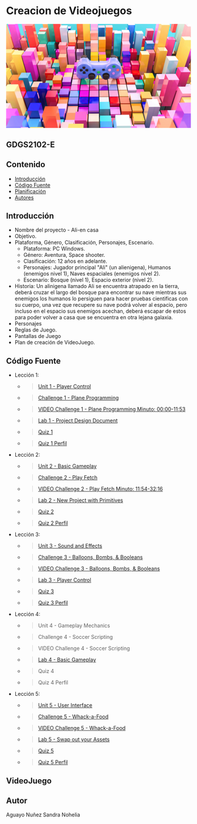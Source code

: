 # Creacion de Videojuegos
<p align="center">
    <img src="https://github.com/SandraNAguayoN/gdgs2102_creacion_de_videojuegos/blob/main/img/wallpaper.webp" alt="Logo" width=800 height=auto>
  </p>
</p>

## GDGS2102-E

## Contenido
- [Introducción](#introducción)
- [Código Fuente](#código-fuente)
- [Planificación](#planificación)
- [Autores](#autores)


## Introducción
- Nombre del proyecto - Ali-en casa
- Objetivo. 
- Plataforma, Género, Clasificación, Personajes, Escenario.
    - Plataforma: PC Windows.
    - Género: Aventura, Space shooter.
    - Clasificación: 12 años en adelante.
    - Personajes: Jugador principal "Ali" (un alienigena), Humanos (enemigos nivel 1), Naves espaciales (enemigos nivel 2).
    - Escenario: Bosque (nivel 1), Espacio exterior (nivel 2).
- Historia: Un alinigena llamado Ali se encuentra atrapado en la tierra, deberá cruzar el largo del bosque para encontrar su nave mientras sus enemigos los humanos lo persiguen para hacer pruebas cientificas con su cuerpo, una vez que recupere su nave podrá volver al espacio, pero incluso en el espacio sus enemigos acechan, deberá escapar de estos para poder volver a casa que se encuentra en otra lejana galaxia.
- Personajes
- Reglas de Juego.
- Pantallas de Juego
- Plan de creación de VideoJuego.

## Código Fuente
* Lección 1:
  * > [Unit 1 - Player Control](https://github.com/SandraNAguayoN/gdgs2102_creacion_de_videojuegos/tree/main/Leccion1_U1)
  * > [Challenge 1 - Plane Programming](https://github.com/SandraNAguayoN/gdgs2102_creacion_de_videojuegos/tree/main/Challenge1_Leccion1_U1)
  * > [VIDEO Challenge 1 - Plane Programming Minuto: 00:00-11:53](https://drive.google.com/drive/folders/1vH5zMZLEHAH34E31FUxOEu76fYDgh8ln)
  * > [Lab 1 - Project Design Document](https://github.com/SandraNAguayoN/gdgs2102_creacion_de_videojuegos/tree/main/Lab1_Leccion1_U1)
  * > [Quiz 1](https://drive.google.com/file/d/1bf2LuYpJ2OGdyrws7RVGbuC6HUcVplQK/view?usp=sharing)
  * > [Quiz 1 Perfil](https://drive.google.com/file/d/13oha8Tp3ukM1_UbFSHt7zdCwQUoaeG8X/view?usp=sharing)
* Lección 2:
  * > [Unit 2 - Basic Gameplay](https://github.com/SandraNAguayoN/gdgs2102_creacion_de_videojuegos/tree/main/Leccion2_U1)
  * > [Challenge 2 - Play Fetch](https://github.com/SandraNAguayoN/gdgs2102_creacion_de_videojuegos/tree/main/Challenge2_Leccion2_U1)
  * > [VIDEO Challenge 2 - Play Fetch Minuto: 11:54-32:16](https://drive.google.com/drive/folders/1vH5zMZLEHAH34E31FUxOEu76fYDgh8ln)
  * > [Lab 2 - New Project with Primitives](https://github.com/SandraNAguayoN/gdgs2102_creacion_de_videojuegos/tree/main/Lab2_Leccion2_U1)
  * > [Quiz 2](https://drive.google.com/file/d/1X9mNvEfzjECPtt96ahI5FsAzSuFJZsaw/view?usp=sharing)
  * > [Quiz 2 Perfil](https://drive.google.com/file/d/18ogAU1HoecqzTsOamhDsYP9qt9sa7-69/view?usp=sharing)
* Lección 3:
  * > [Unit 3 - Sound and Effects](https://github.com/SandraNAguayoN/gdgs2102_creacion_de_videojuegos/tree/main/Leccion3_U2)
  * > [Challenge 3 - Balloons, Bombs, & Booleans](https://github.com/SandraNAguayoN/gdgs2102_creacion_de_videojuegos/tree/main/Challenge3_Leccion3_U2)
  * > [VIDEO Challenge 3 - Balloons, Bombs, & Booleans](https://drive.google.com/file/d/1gxvOwceXA2R01EIqMUl0zqqIQs1Ual4u/view?usp=sharing)
  * > [Lab 3 - Player Control](https://github.com/SandraNAguayoN/gdgs2102_creacion_de_videojuegos/tree/main/Lab3_Leccion3_U2)
  * > [Quiz 3](https://drive.google.com/file/d/1zI7WP-7qsBF8djkG1qKnJXP27vwDkxsT/view?usp=sharing)
  * > [Quiz 3 Perfil](https://drive.google.com/file/d/1lGrEyJnUJARG4N7bVVZB7QlQjlF1L-Lg/view?usp=sharing)
* Lección 4:
  * > Unit 4 - Gameplay Mechanics
  * > Challenge 4 - Soccer Scripting
  * > VIDEO Challenge 4 - Soccer Scripting
  * > [Lab 4 - Basic Gameplay](https://github.com/SandraNAguayoN/gdgs2102_creacion_de_videojuegos/tree/main/Lab4_Leccion4_U2)
  * > Quiz 4
  * > Quiz 4 Perfil
* Lección 5:
  * > [Unit 5 - User Interface](https://github.com/SandraNAguayoN/gdgs2102_creacion_de_videojuegos/tree/main/Leccion5_U2)
  * > [Challenge 5 - Whack-a-Food](https://github.com/SandraNAguayoN/gdgs2102_creacion_de_videojuegos/tree/main/Challenge5_Leccion5_U2)
  * > [VIDEO Challenge 5 - Whack-a-Food](https://drive.google.com/file/d/1PDiTUTLEI91MZTCCn83S1HrLza7mY6q_/view?usp=sharing)
  * > [Lab 5 - Swap out your Assets](https://github.com/SandraNAguayoN/gdgs2102_creacion_de_videojuegos/tree/main/Lab5_Leccion5_U2)
  * > [Quiz 5](https://drive.google.com/file/d/11yLi6w3UlNj7Rba8lWksLoMbeZGCPITY/view?usp=sharing)
  * > [Quiz 5 Perfil](https://drive.google.com/file/d/1I_O_m8cHudlaijhOWEDF6c8Dsezv1ns6/view?usp=sharing)


## VideoJuego

## Autor
Aguayo Nuñez Sandra Nohelia


